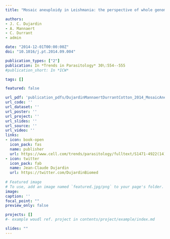 ```yaml
---
title: "Mosaic aneuploidy in Leishmania: the perspective of whole genome sequencing"

authors:
- J. C. Dujardin
- A. Mannaert
- C. Durrant
- admin

date: "2014-12-01T00:00:00Z"
doi: "10.1016/j.pt.2014.09.004"

publication_types: ["2"]
publication: In *Trends in Parasitology* 30\:554--555
#publication_short: In *ICW*

tags: []

featured: false

url_pdf: 'publication_pdfs/DujardinMannaertDurrantCotton_2014_MosaicAneuploidyInLeishmaniaThePerspectiveOfWholeGenomeSequencing.pdf'
url_code: ''
url_dataset: ''
url_poster: ''
url_project: ''
url_slides: ''
url_source: ''
url_video: ''
links:
- icon: book-open
  icon_pack: fas
  name: publisher
  url: https://www.cell.com/trends/parasitology/fulltext/S1471-4922(14)00161-5
- icon: twitter
  icon_pack: fab
  name: Jean-Claude Dujardin
  url: https://twitter.com/DujardinBiomed
  
# Featured image
# To use, add an image named `featured.jpg/png` to your page's folder.
image:
caption: ''
focal_point: ""
preview_only: false

projects: []
#- example woudl ref. project in contents/project/example/index.md

slides: ""
---
```

